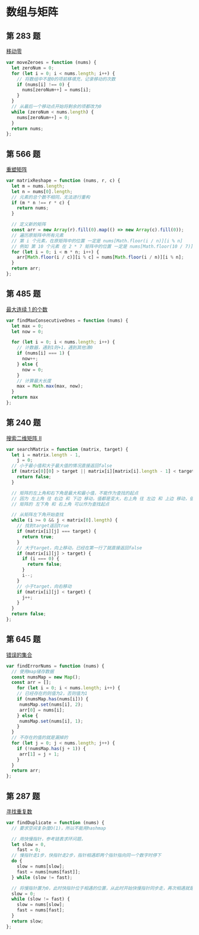 # 数组与矩阵

## 第 283 题

[移动零](https://leetcode-cn.com/problems/move-zeroes/description/)

```javascript
var moveZeroes = function (nums) {
  let zeroNum = 0;
  for (let i = 0; i < nums.length; i++) {
    // 将数组中不是0的项前移填充，记录移动的次数
    if (nums[i] !== 0) {
      nums[zeroNum++] = nums[i];
    }
  }
  // 从最后一个移动点开始将剩余的项都改为0
  while (zeroNum < nums.length) {
    nums[zeroNum++] = 0;
  }
  return nums;
};
```

## 第 566 题

[重塑矩阵](https://leetcode-cn.com/problems/reshape-the-matrix/)

```javascript
var matrixReshape = function (nums, r, c) {
  let m = nums.length;
  let n = nums[0].length;
  // 元素的总个数不相同，无法进行重构
  if (m * n !== r * c) {
    return nums;
  }

  // 定义新的矩阵
  const arr = new Array(r).fill(0).map(() => new Array(c).fill(0));
  // 遍历原矩阵中所有元素
  // 第 i 个元素，在原矩阵中的位置 一定是 nums[Math.floor(i / n)][i % n]
  // 例如 第 10 个元素 在 2 * 7 矩阵中的位置 一定是 nums[Math.floor(10 / 7)][10 % 7] = nums[1][3]
  for (let i = 0; i < m * n; i++) {
    arr[Math.floor(i / c)][i % c] = nums[Math.floor(i / n)][i % n];
  }
  return arr;
};
```

## 第 485 题

[最大连续 1 的个数](https://leetcode-cn.com/problems/max-consecutive-ones/)

```javascript
var findMaxConsecutiveOnes = function (nums) {
  let max = 0;
  let now = 0;

  for (let i = 0; i < nums.length; i++) {
    // 计数器，遇到1则+1，遇到其他清0
    if (nums[i] === 1) {
      now++;
    } else {
      now = 0;
    }
    // 计算最大长度
    max = Math.max(max, now);
  }
  return max
};
```

## 第 240 题

[搜索二维矩阵 II](https://leetcode-cn.com/problems/search-a-2d-matrix-ii/description/)

```javascript
var searchMatrix = function (matrix, target) {
  let i = matrix.length - 1,
    j = 0;
  // 小于最小值和大于最大值的情况直接返回false
  if (matrix[0][0] > target || matrix[i][matrix[i].length - 1] < target) {
    return false;
  }

  // 矩阵的左上角和右下角是最大和最小值，不能作为查找的起点
  // 因为 左上角 往 右边 和 下边 移动，值都是变大，右上角 往 左边 和 上边 移动，值都是变小
  // 矩阵的 左下角 和 右上角 可以作为查找起点

  // 从矩阵左下角开始查找
  while (i >= 0 && j < matrix[0].length) {
    // 找到target返回true
    if (matrix[i][j] === target) {
      return true;
    }
    // 大于target，向上移动，已经在第一行了就直接返回false
    if (matrix[i][j] > target) {
      if (i === 0) {
        return false;
      }
      i--;
    }
    // 小于target，向右移动
    if (matrix[i][j] < target) {
      j++;
    }
  }
  return false;
};
```

## 第 645 题

[错误的集合](https://leetcode-cn.com/problems/set-mismatch/)

```javascript
var findErrorNums = function (nums) {
  // 使用map储存数据
  const numsMap = new Map();
  const arr = [];
    for (let i = 0; i < nums.length; i++) {
    // 已经存在的则值为2，否则值为1
    if (numsMap.has(nums[i])) {
     numsMap.set(nums[i], 2);
     arr[0] = nums[i];
    } else {
     numsMap.set(nums[i], 1);
    }
  }
  // 不存在的值的就是漏掉的
  for (let j = 0; j < nums.length; j++) {
    if (!numsMap.has(j + 1)) {
     arr[1] = j + 1;
    }
  }
  return arr;
};
```

## 第 287 题

[寻找重复数](https://leetcode-cn.com/problems/find-the-duplicate-number/description/)

```javascript
var findDuplicate = function (nums) {
  // 要求空间复杂度O(1)，所以不能用hashmap

  // 用快慢指针，参考链表求环问题，
  let slow = 0,
    fast = 0;
  // 慢指针走1步，快指针走2步，指针相遇即两个指针指向同一个数字时停下
  do {
    slow = nums[slow];
    fast = nums[nums[fast]];
  } while (slow != fast);

  // 将慢指针置为0，此时快指针位于相遇的位置，从此时开始快慢指针同步走，再次相遇就是重复的数字
  slow = 0;
  while (slow != fast) {
    slow = nums[slow];
    fast = nums[fast];
  }
  return slow;
};
```
